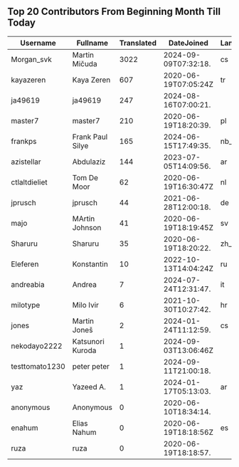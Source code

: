 ## Top 20 Contributors From Beginning Month Till Today ##
|Username|Fullname|Translated|DateJoined|Language|
|--------|--------|----------|----------|-------|
|Morgan_svk|Martin Mičuda|3022|2024-09-09T07:32:18.|cs|
|kayazeren|Kaya Zeren|607|2020-06-19T07:05:24Z|tr|
|ja49619|ja49619|247|2024-08-16T07:00:21.||
|master7|master7|210|2020-06-19T18:20:39.|pl|
|frankps|Frank Paul Silye|165|2024-06-15T17:49:35.|nb_NO|
|azistellar|Abdulaziz|144|2023-07-05T14:09:56.|ar|
|ctlaltdieliet|Tom De Moor|62|2020-06-19T16:30:47Z|nl|
|jprusch|jprusch|44|2021-06-28T12:00:18.|de|
|majo|MArtin Johnson|41|2020-06-19T18:19:45Z|sv|
|Sharuru|Sharuru|35|2020-06-19T18:20:22.|zh_Hans|
|Eleferen|Konstantin|10|2022-10-13T14:04:24Z|ru|
|andreabia|Andrea|7|2024-07-24T12:31:47.|it|
|milotype|Milo Ivir|6|2021-10-30T10:27:42.|hr|
|jones|Martin Joneš|2|2024-01-24T11:12:59.|cs|
|nekodayo2222|Katsunori Kuroda|1|2024-09-03T13:06:46Z||
|testtomato1230|peter peter|1|2024-09-11T21:00:18.||
|yaz|Yazeed A.|1|2024-01-17T05:13:03.|ar|
|anonymous|Anonymous|0|2020-06-10T18:34:14.||
|enahum|Elias  Nahum|0|2020-06-19T18:18:56Z|es|
|ruza|ruza|0|2020-06-19T18:18:57.||
